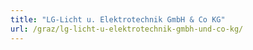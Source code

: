 ```yaml
---
title: "LG-Licht u. Elektrotechnik GmbH & Co KG"
url: /graz/lg-licht-u-elektrotechnik-gmbh-und-co-kg/
---
```

